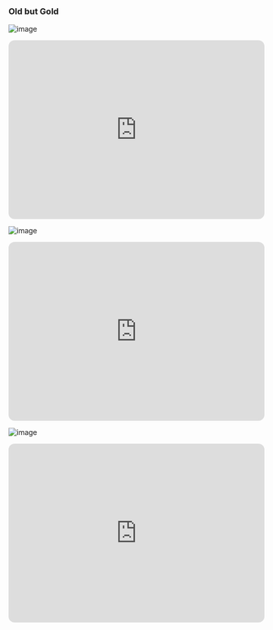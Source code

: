 ### Old but Gold
![image](https://user-images.githubusercontent.com/122416221/212785282-6924b4e2-9c91-46d3-bd25-67e34146257c.png)

<iframe style="border-radius:12px" src="https://open.spotify.com/embed/artist/58lV9VcRSjABbAbfWS6skp?utm_source=generator" width="100%" height="352" frameBorder="0" allowfullscreen="" allow="autoplay; clipboard-write; encrypted-media; fullscreen; picture-in-picture" loading="lazy"></iframe>

![image](https://user-images.githubusercontent.com/122416221/212785734-9e0593f4-0aef-480d-bb70-099ed9a4b657.png)

<iframe style="border-radius:12px" src="https://open.spotify.com/embed/artist/1dfeR4HaWDbWqFHLkxsg1d?utm_source=generator" width="100%" height="352" frameBorder="0" allowfullscreen="" allow="autoplay; clipboard-write; encrypted-media; fullscreen; picture-in-picture" loading="lazy"></iframe>

![image](https://user-images.githubusercontent.com/122416221/212785812-453cca9c-f59c-4320-a525-9e5d96f9c2cb.png)

<iframe style="border-radius:12px" src="https://open.spotify.com/embed/artist/3qm84nBOXUEQ2vnTfUTTFC?utm_source=generator" width="100%" height="352" frameBorder="0" allowfullscreen="" allow="autoplay; clipboard-write; encrypted-media; fullscreen; picture-in-picture" loading="lazy"></iframe>
